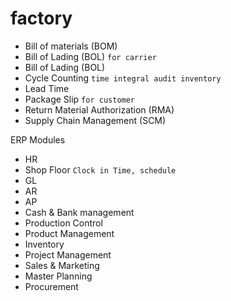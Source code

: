 # factory

- Bill of materials (BOM)
- Bill of Lading (BOL) `for carrier`
- Bill of Lading (BOL)
- Cycle Counting `time integral audit inventory`
- Lead Time
- Package Slip `for customer`
- Return Material Authorization (RMA)
- Supply Chain Management (SCM)

ERP Modules
- HR
- Shop Floor `Clock in Time, schedule`
- GL
- AR
- AP
- Cash & Bank management
- Production Control
- Product Management
- Inventory
- Project Management
- Sales & Marketing
- Master Planning
- Procurement